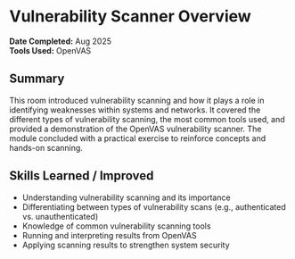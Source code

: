 # Vulnerability Scanner Overview

**Date Completed:** Aug 2025   
**Tools Used:** OpenVAS  

## Summary
This room introduced vulnerability scanning and how it plays a role in identifying weaknesses within systems and networks. It covered the different types of vulnerability scanning, the most common tools used, and provided a demonstration of the OpenVAS vulnerability scanner. The module concluded with a practical exercise to reinforce concepts and hands-on scanning.  

## Skills Learned / Improved
- Understanding vulnerability scanning and its importance  
- Differentiating between types of vulnerability scans (e.g., authenticated vs. unauthenticated)  
- Knowledge of common vulnerability scanning tools  
- Running and interpreting results from OpenVAS  
- Applying scanning results to strengthen system security  
